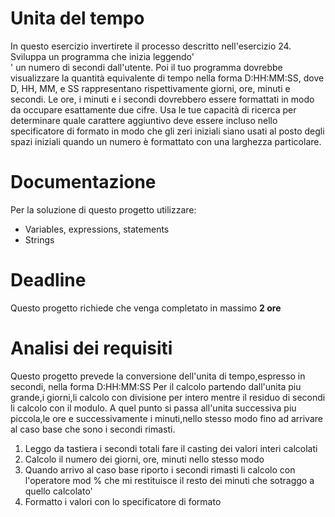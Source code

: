# Unita del tempo

In questo esercizio invertirete il processo descritto nell'esercizio 24. Sviluppa un programma che inizia leggendo' \
' un numero di secondi dall'utente. Poi il tuo programma dovrebbe visualizzare la quantità equivalente di tempo nella
forma D:HH:MM:SS, dove D, HH, MM, e SS rappresentano rispettivamente giorni, ore, minuti e secondi. Le ore, i minuti
e i secondi dovrebbero essere formattati in modo da occupare esattamente due cifre. Usa le tue capacità di ricerca per
determinare quale carattere aggiuntivo deve essere incluso nello specificatore di formato in modo che gli zeri iniziali
siano usati al posto degli spazi iniziali quando un numero è formattato con una larghezza particolare.

# Documentazione

Per la soluzione di questo progetto utilizzare:

- Variables, expressions, statements
- Strings

# Deadline

Questo progetto richiede che venga completato in massimo  **2 ore**

# Analisi dei requisiti

Questo progetto prevede la conversione dell'unita di tempo,espresso in secondi, nella forma D:HH:MM:SS
Per il calcolo partendo dall'unita piu grande,i giorni,li calcolo con divisione per intero mentre il residuo di secondi 
li calcolo con il modulo.
A quel punto si passa all'unita successiva piu piccola,le ore e successivamente i minuti,nello stesso modo fino ad arrivare
al caso base che sono i secondi rimasti. 

1. Leggo da tastiera i secondi totali
    fare il casting dei valori interi calcolati
2. Calcolo il numero dei giorni, ore, minuti nello stesso modo
3. Quando arrivo al caso base riporto i secondi rimasti
    li calcolo con l'operatore mod % che mi restituisce il resto dei minuti che sotraggo a quello calcolato'
4. Formatto i valori con lo specificatore di formato


